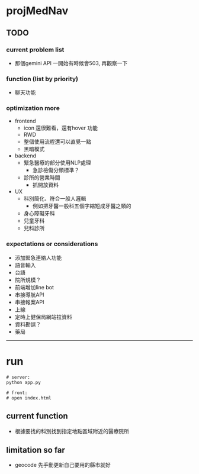 # projMedNav
## TODO
### current problem list
- 那個gemini API 一開始有時候會503, 再觀察一下

### function (list by priority)
- 聊天功能

### optimization more 
- frontend
  - icon 還很難看，還有hover 功能
  - RWD
  - 整個使用流程還可以直覺一點
  - 黑暗模式
- backend
  - 緊急醫療的部分使用NLP處理
    - 急診檢傷分類標準？
  - 診所的營業時間
      - 抓開放資料
- UX
  - 科別簡化、符合一般人邏輯
    - 例如把牙醫一般科五個字縮短成牙醫之類的
  - 身心障礙牙科
  - 兒童牙科
  - 兒科診所


### expectations or considerations
- 添加緊急連絡人功能
- 語音輸入
- 台語
- 院所規模？
- 前端增加line bot
- 串接導航API
- 串接報案API
- 上線
- 定時上健保局網站拉資料
- 資料勘誤？
- 藥局
  
---
# run
```
# server:
python app.py

# front:
# open index.html
```
## current function
- 根據要找的科別找到指定地點區域附近的醫療院所
## limitation so far
- geocode 先手動更新自己要用的縣市就好